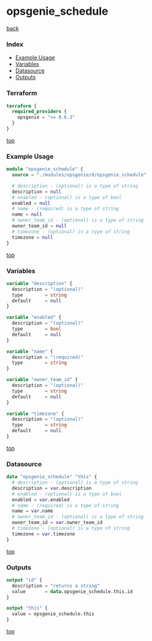 # opsgenie_schedule

[back](../opsgenie.md)

### Index

- [Example Usage](#example-usage)
- [Variables](#variables)
- [Datasource](#datasource)
- [Outputs](#outputs)

### Terraform

```terraform
terraform {
  required_providers {
    opsgenie = ">= 0.6.3"
  }
}
```

[top](#index)

### Example Usage

```terraform
module "opsgenie_schedule" {
  source = "./modules/opsgenie/d/opsgenie_schedule"

  # description - (optional) is a type of string
  description = null
  # enabled - (optional) is a type of bool
  enabled = null
  # name - (required) is a type of string
  name = null
  # owner_team_id - (optional) is a type of string
  owner_team_id = null
  # timezone - (optional) is a type of string
  timezone = null
}
```

[top](#index)

### Variables

```terraform
variable "description" {
  description = "(optional)"
  type        = string
  default     = null
}

variable "enabled" {
  description = "(optional)"
  type        = bool
  default     = null
}

variable "name" {
  description = "(required)"
  type        = string
}

variable "owner_team_id" {
  description = "(optional)"
  type        = string
  default     = null
}

variable "timezone" {
  description = "(optional)"
  type        = string
  default     = null
}
```

[top](#index)

### Datasource

```terraform
data "opsgenie_schedule" "this" {
  # description - (optional) is a type of string
  description = var.description
  # enabled - (optional) is a type of bool
  enabled = var.enabled
  # name - (required) is a type of string
  name = var.name
  # owner_team_id - (optional) is a type of string
  owner_team_id = var.owner_team_id
  # timezone - (optional) is a type of string
  timezone = var.timezone
}
```

[top](#index)

### Outputs

```terraform
output "id" {
  description = "returns a string"
  value       = data.opsgenie_schedule.this.id
}

output "this" {
  value = opsgenie_schedule.this
}
```

[top](#index)